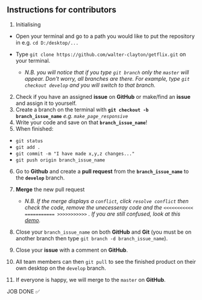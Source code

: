 ## Instructions for contributors
1. Initialising
  * Open your terminal and go to a path you would like to put the repository in e.g. `cd D:/desktop/...`
  * Type `git clone https://github.com/walter-clayton/getflix.git` on your terminal.

	*  *N.B. you will notice that if you type `git branch` only the `master` will appear. Don't worry, all branches are there. For example, type `git checkout develop` and you will switch to that branch.*

2. Check if you have an assigned **issue** on **GitHub** or make/find an **issue** and assign it to yourself.
3. Create a branch on the terminal with **`git checkout -b branch_issue_name`** *e.g. `make_page_responsive`*
4. Write your code and save on that **`branch_issue_name`**!
5. When finished:
 * `git status`
 * `git add .`
 * `git commit -m "I have made x,y,z changes..."`
 * `git push origin branch_issue_name`
6. Go to **Github** and create a **pull request** from the **`branch_issue_name`** to the **`develop`** branch. 
7. **Merge** the new pull request

	  * *N.B. If the merge displays a `conflict`,  click `resolve conflict` then check the code, remove the unecesseray code and the `<<<<<<<<<<< =========== >>>>>>>>>>>` . If you are still confused, look at this [demo](https://www.youtube.com/watch?v=JtIX3HJKwfo).*

8. Close your `branch_issue_name` on both **GitHub** and **Git** (you must be on another branch then type `git branch -d branch_issue_name`).
9. Close your **issue** with a comment on **GitHub**. 
10. All team members can then `git pull` to see the finished product on their own desktop on the `develop` branch.
11. If everyone is happy, we will merge to the `master` on **GitHub**.

JOB DONE :white_check_mark: